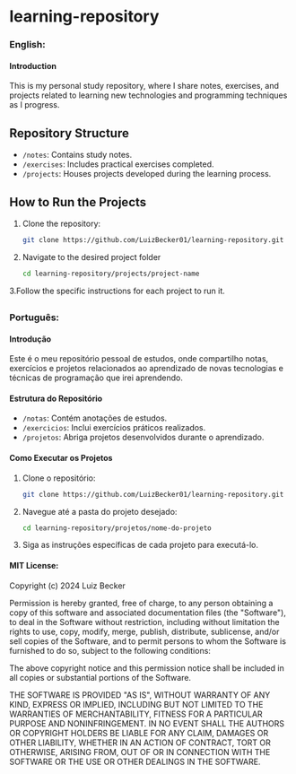 # learning-repository

### English:
#### Introduction
This is my personal study repository, where I share notes, exercises, and projects related to learning new technologies and programming techniques as I progress.

## Repository Structure
- `/notes`: Contains study notes.
- `/exercises`: Includes practical exercises completed.
- `/projects`: Houses projects developed during the learning process.

## How to Run the Projects
1. Clone the repository:
   ```bash
   git clone https://github.com/LuizBecker01/learning-repository.git
2. Navigate to the desired project folder
   ````bash
   cd learning-repository/projects/project-name
3.Follow the specific instructions for each project to run it.

##
### Português:
#### Introdução
Este é o meu repositório pessoal de estudos, onde compartilho notas, exercícios e projetos relacionados ao aprendizado de novas tecnologias e técnicas de programação que irei aprendendo.

#### Estrutura do Repositório
- `/notas`: Contém anotações de estudos.
- `/exercicios`: Inclui exercícios práticos realizados.
- `/projetos`: Abriga projetos desenvolvidos durante o aprendizado.

#### Como Executar os Projetos

1. Clone o repositório:
   ```bash
   git clone https://github.com/LuizBecker01/learning-repository.git
2. Navegue até a pasta do projeto desejado:
   ```bash
   cd learning-repository/projetos/nome-do-projeto
3. Siga as instruções específicas de cada projeto para executá-lo.

#### MIT License:

Copyright (c) 2024 Luiz Becker

Permission is hereby granted, free of charge, to any person obtaining a copy
of this software and associated documentation files (the "Software"), to deal
in the Software without restriction, including without limitation the rights
to use, copy, modify, merge, publish, distribute, sublicense, and/or sell
copies of the Software, and to permit persons to whom the Software is
furnished to do so, subject to the following conditions:

The above copyright notice and this permission notice shall be included in all
copies or substantial portions of the Software.

THE SOFTWARE IS PROVIDED "AS IS", WITHOUT WARRANTY OF ANY KIND, EXPRESS OR
IMPLIED, INCLUDING BUT NOT LIMITED TO THE WARRANTIES OF MERCHANTABILITY,
FITNESS FOR A PARTICULAR PURPOSE AND NONINFRINGEMENT. IN NO EVENT SHALL THE
AUTHORS OR COPYRIGHT HOLDERS BE LIABLE FOR ANY CLAIM, DAMAGES OR OTHER
LIABILITY, WHETHER IN AN ACTION OF CONTRACT, TORT OR OTHERWISE, ARISING FROM,
OUT OF OR IN CONNECTION WITH THE SOFTWARE OR THE USE OR OTHER DEALINGS IN THE
SOFTWARE.
